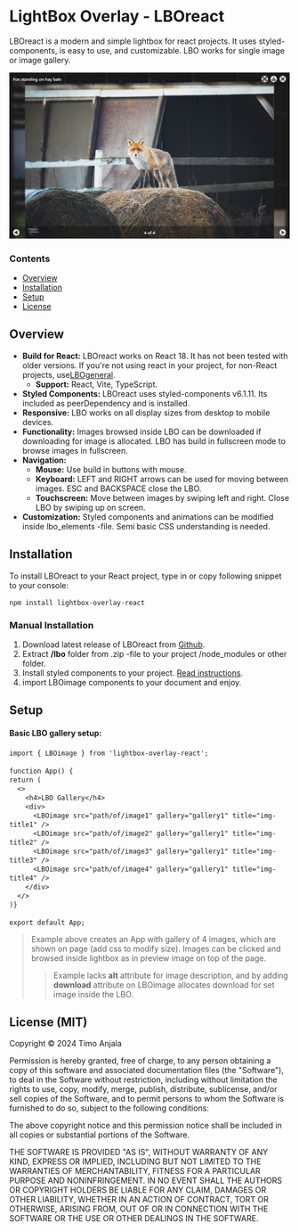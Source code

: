 # LightBox Overlay - LBOreact

LBOreact is a modern and simple lightbox for react projects. It uses styled-components, is easy to use, and customizable. LBO works for single image or image gallery. 

![LightBox Overlay Preview Image](lbo-react-preview.jpg)

### Contents

- [Overview](#overview)
- [Installation](#installation)
- [Setup](#setup)
- [License](#license-mit)

## Overview

- **Build for React:** LBOreact works on React 18. It has not been tested with older versions. If you're not using react in your project, for non-React projects, use[LBOgeneral](https://github.com/FakeManiGH/lightbox-overlay-general).
    - **Support:** React, Vite, TypeScript.
- **Styled Components:** LBOreact uses styled-components v6.1.11. Its included as peerDependency and is installed.
- **Responsive:** LBO works on all display sizes from desktop to mobile devices.
- **Functionality:** Images browsed inside LBO can be downloaded if downloading for image is allocated. LBO has build in fullscreen mode to browse images in fullscreen.
- **Navigation:**
    - **Mouse:** Use build in buttons with mouse.
    - **Keyboard:** LEFT and RIGHT arrows can be used for moving between images. ESC and BACKSPACE close the LBO.
    - **Touchscreen:** Move between images by swiping left and right. Close LBO by swiping up on screen.
- **Customization:** Styled components and animations can be modified inside lbo_elements -file. Semi basic CSS understanding is needed.

## Installation

To install LBOreact to your React project, type in or copy following snippet to your console:

```
npm install lightbox-overlay-react
```


### Manual Installation

1. Download latest release of LBOreact from [Github](https://github.com/FakeManiGH/lightbox-overlay-react).
2. Extract **/lbo** folder from .zip -file to your project /node_modules or other folder.
3. Install styled components to your project. [Read instructions](https://styled-components.com/docs/basics#installation).
4. import LBOimage components to your document and enjoy.

## Setup

#### Basic LBO gallery setup:

```JSX
import { LBOimage } from 'lightbox-overlay-react';

function App() {
return (
  <>
    <h4>LBO Gallery</h4>
    <div>
      <LBOimage src="path/of/image1" gallery="gallery1" title="img-title1" />
      <LBOimage src="path/of/image2" gallery="gallery1" title="img-title2" />
      <LBOimage src="path/of/image3" gallery="gallery1" title="img-title3" />
      <LBOimage src="path/of/image4" gallery="gallery1" title="img-title4" />
    </div>
  </>
)}

export default App;
```

 >Example above creates an App with gallery of 4 images, which are shown on page (add css to modify size). Images can be clicked and browsed inside lightbox as in preview image on top of the page.
 >>Example lacks **alt** attribute for image description, and by adding **download** attribute on LBOimage allocates download for set image inside the LBO.

 ## License (MIT)

 Copyright © 2024 Timo Anjala

Permission is hereby granted, free of charge, to any person obtaining a copy of this software and associated documentation files (the "Software"), to deal in the Software without restriction, including without limitation the rights to use, copy, modify, merge, publish, distribute, sublicense, and/or sell copies of the Software, and to permit persons to whom the Software is furnished to do so, subject to the following conditions:

The above copyright notice and this permission notice shall be included in all copies or substantial portions of the Software.

THE SOFTWARE IS PROVIDED "AS IS", WITHOUT WARRANTY OF ANY KIND, EXPRESS OR IMPLIED, INCLUDING BUT NOT LIMITED TO THE WARRANTIES OF MERCHANTABILITY, FITNESS FOR A PARTICULAR PURPOSE AND NONINFRINGEMENT. IN NO EVENT SHALL THE AUTHORS OR COPYRIGHT HOLDERS BE LIABLE FOR ANY CLAIM, DAMAGES OR OTHER LIABILITY, WHETHER IN AN ACTION OF CONTRACT, TORT OR OTHERWISE, ARISING FROM, OUT OF OR IN CONNECTION WITH THE SOFTWARE OR THE USE OR OTHER DEALINGS IN THE SOFTWARE.


